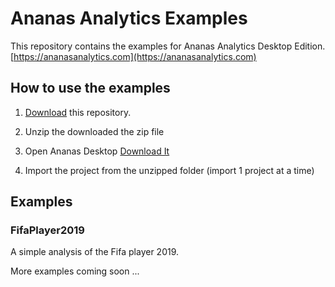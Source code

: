 # Ananas Analytics Examples

This repository contains the examples for Ananas Analytics Desktop Edition. [https://ananasanalytics.com](https://ananasanalytics.com)

## How to use the examples

1. [Download](https://github.com/ananas-analytics/ananas-examples/archive/master.zip) this repository.

2. Unzip the downloaded the zip file

3. Open Ananas Desktop [Download It](https://github.com/ananas-analytics/ananas-desktop)

4. Import the project from the unzipped folder (import 1 project at a time)

## Examples

### FifaPlayer2019

A simple analysis of the Fifa player 2019.


More examples coming soon ...
